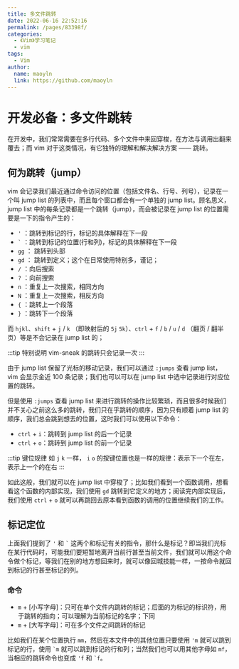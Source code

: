 ```yaml
---
title: 多文件跳转
date: 2022-06-16 22:52:16
permalink: /pages/83398f/
categories:
  - 《Vim》学习笔记
  - vim
tags:
  - Vim
author:
  name: maoyln
  link: https://github.com/maoyln
---
```

# 开发必备：多文件跳转

  在开发中，我们常常需要在多行代码、多个文件中来回穿梭，在方法与调用出翻来覆去；而 vim 对于这类情况，有它独特的理解和解决解决方案 —— 跳转。  

## 何为跳转（jump）

  vim 会记录我们最近通过命令访问的位置（包括文件名、行号、列号），记录在一个叫 jump list 的列表中，而且每个窗口都会有一个单独的 jump list。顾名思义，jump list 中的每条记录都是一个跳转（jump），而会被记录在 jump list 的位置需要是一下的指令产生的：

  - `'` ：跳转到标记的⾏，标记的具体解释在下一段
  - `` ` `` ：跳转到标记的位置(⾏和列)，标记的具体解释在下一段
  - `gg` ： 跳转到头部
  - `gd` ： 跳转到定义；这个在日常使用特别多，谨记；
  - `/` ：向后搜索
  - `?` ：向前搜索
  - `n` ：重复上⼀次搜索，相同⽅向
  - `N` ：重复上⼀次搜索，相反⽅向
  - `{` ：跳转上⼀个段落
  - `}` ：跳转下⼀个段落

  而 `hjkl`、`shift` + `j` / `k` （即映射后的 `5j` `5k`）、`ctrl` + `f` / `b` / `u` / `d` （翻页 / 翻半页）等是不会记录在 jump list 的；

  :::tip 特别说明
  vim-sneak 的跳转只会记录一次
  :::

  由于 jump list 保留了光标的移动记录，我们可以通过 `:jumps` 查看 jump list，vim 会显示金近 100 条记录；我们也可以可以在 jump list 中选中记录进行对应位置的跳转。

  但是使用 `:jumps` 查看 jump list 来进行跳转的操作比较繁琐，而且很多时候我们并不关心之前这么多的跳转，我们只在乎跳转的顺序，因为只有顺着 jump list 的顺序，我们总会跳到想去的位置，这时我们可以使用以下命令：

  - `ctrl` + `i`：跳转到 jump list 的后一个记录
  - `ctrl` + `o`：跳转到 jump list 的前一个记录

  :::tip 键位规律
  如 `j` `k` 一样， `i` `o` 的按键位置也是一样的规律：表示下一个在左，表示上一个的在右
  :::

  如此这般，我们就可以在 jump list 中穿梭了；比如我们看到一个函数调用，想看看这个函数的内部实现，我们使用 `gd` 跳转到它定义的地方；阅读完内部实现后，我们使用 `ctrl` + `o` 就可以再跳回去原本看到函数的调用的位置继续我们的工作。
  
## 标记定位

  上面我们提到了 `'` 和 `` ` `` 这两个和标记有关的指令，那什么是标记？即当我们光标在某行代码时，可能我们要短暂地离开当前行甚至当前文件，我们就可以用这个命令做个标记，等我们在别的地方想回来时，就可以像回城技能一样，一按命令就回到标记的行甚至标记的列。

  ### 命令

  - `m` + [小写字母]：只可在单个文件内跳转的标记；后面的为标记的标识符，用于跳转的指向；可以理解为当前标记的名字；下同
  - `m` + [大写字母]：可在多个文件之间跳转的标记
  
  比如我们在某个位置执行 `mm`，然后在本文件中的其他位置只要使用 `'m` 就可以跳到标记的行，使用 `` `m `` 就可以跳到标记的行和列；当然我们也可以用其他字母如 `mf`，当相应的跳转命令也变成 `'f` 和 `` `f ``。